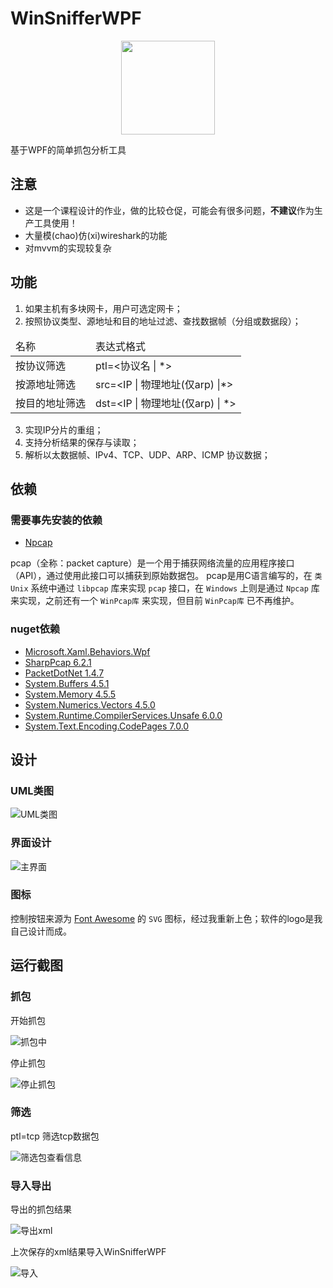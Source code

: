 # WinSnifferWPF

<div style="display: flex;justify-content: center;align-items: center;">
  <img style="width: 150px;" src="./imgs/icon.png"/>
</div>

基于WPF的简单抓包分析工具

## 注意

- 这是一个课程设计的作业，做的比较仓促，可能会有很多问题，**不建议**作为生产工具使用！
- 大量模(chao)仿(xi)wireshark的功能
- 对mvvm的实现较复杂

## 功能

1. 如果主机有多块网卡，用户可选定网卡；
2. 按照协议类型、源地址和目的地址过滤、查找数据帧（分组或数据段）；

<table>
  <thead>
    <tr>
      <td>名称</td>
      <td>表达式格式</td>
    </tr>
  </thead>
  <tbody>
    <tr>
      <td>按协议筛选</td>
      <td>ptl=&lt;协议名 | *&gt;</td>
    </tr>
    <tr>
      <td>按源地址筛选</td>
      <td>src=&lt;IP | 物理地址(仅arp) |*&gt;</td>
    </tr>
    <tr>
      <td>按目的地址筛选</td>
      <td>dst=&lt;IP | 物理地址(仅arp) | *&gt;</td>
    </tr>
  </tbody>
</table>

3. 实现IP分片的重组；
4. 支持分析结果的保存与读取；
5. 解析以太数据帧、IPv4、TCP、UDP、ARP、ICMP 协议数据；

## 依赖

### 需要事先安装的依赖

- [Npcap](https://npcap.com)

pcap（全称：packet capture）是一个用于捕获网络流量的应用程序接口（API），通过使用此接口可以捕获到原始数据包。
pcap是用C语言编写的，在 `类Unix` 系统中通过 `libpcap` 库来实现 `pcap` 接口，在 `Windows` 上则是通过 `Npcap` 库来实现，之前还有一个 `WinPcap库` 来实现，但目前 `WinPcap库` 已不再维护。

### nuget依赖

- [Microsoft.Xaml.Behaviors.Wpf](https://www.nuget.org/packages/Microsoft.Xaml.Behaviors.Wpf/1.1.39)
- [SharpPcap 6.2.1](https://www.nuget.org/packages/SharpPcap/6.2.1)
- [PacketDotNet 1.4.7](https://www.nuget.org/packages/PacketDotNet/1.4.7)
- [System.Buffers 4.5.1](https://www.nuget.org/packages/System.Buffers/4.5.1)
- [System.Memory 4.5.5](https://www.nuget.org/packages/System.Memory/4.5.5)
- [System.Numerics.Vectors 4.5.0](https://www.nuget.org/packages/System.Numerics.Vectors/4.5.0)
- [System.Runtime.CompilerServices.Unsafe 6.0.0](https://www.nuget.org/packages/System.Runtime.CompilerServices.Unsafe/6.0.0)
- [System.Text.Encoding.CodePages 7.0.0](https://www.nuget.org/packages/System.Text.Encoding.CodePages/7.0.0)

## 设计

### UML类图

![UML类图](./imgs/ClassDiagram1.png)

### 界面设计

![主界面](./imgs/imagemain.png)

### 图标

控制按钮来源为 [Font Awesome](https://fontawesome.com/) 的 `SVG` 图标，经过我重新上色；软件的logo是我自己设计而成。

## 运行截图

### 抓包

开始抓包

![抓包中](./imgs/imagest.png)

停止抓包

![停止抓包](./imgs/imageed.png)

### 筛选

ptl=tcp 筛选tcp数据包

![筛选包查看信息](./imgs/imagetcp.png)

### 导入导出

导出的抓包结果

![导出xml](./imgs/imagexml.png)

上次保存的xml结果导入WinSnifferWPF

![导入](./imgs/imageimport.png)
